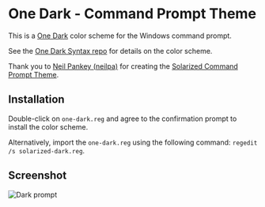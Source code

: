 One Dark - Command Prompt Theme
=============================================

This is a [One Dark][1] color scheme for the Windows command prompt.

See the [One Dark Syntax repo][1] for details on the color scheme.

Thank you to [Neil Pankey (neilpa)][2] for creating the [Solarized Command Prompt Theme][3].

Installation
------------

Double-click on `one-dark.reg` and agree to the confirmation prompt to install the color scheme.

Alternatively, import the `one-dark.reg` using the following command: `regedit /s solarized-dark.reg`.

Screenshot
------------

![Dark prompt][4]

[1]: https://github.com/atom/one-dark-syntax
[2]: https://github.com/neilpa
[3]: https://github.com/neilpa/cmd-colors-solarized
[4]: https://cdn.rawgit.com/matchai/cmd-colors-one-dark/98a38ca9/one-dark.png
